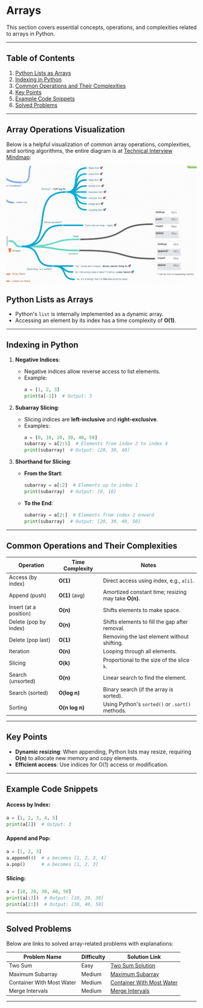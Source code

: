 # Arrays

This section covers essential concepts, operations, and complexities related to arrays in Python.

---

## **Table of Contents**
1. [Python Lists as Arrays](#python-lists-as-arrays)
2. [Indexing in Python](#indexing-in-python)
3. [Common Operations and Their Complexities](#common-operations-and-their-complexities)
4. [Key Points](#key-points)
5. [Example Code Snippets](#example-code-snippets)
6. [Solved Problems](#solved-problems)
---

## Array Operations Visualization

Below is a helpful visualization of common array operations, complexities, and sorting algorithms, the entire diagram is at [Technical Interview Mindmap](https://coggle.it/diagram/W5E5tqYlrXvFJPsq/t/master-the-interview-click-here-for-course-link):

<img src="images/Array_1.png" alt="Array Operations Visualization" width="600">


## **Python Lists as Arrays**
- Python's `list` is internally implemented as a dynamic array.
- Accessing an element by its index has a time complexity of **O(1)**.

---

## **Indexing in Python**
1. **Negative Indices**:
   - Negative indices allow reverse access to list elements.
   - Example:
     ```python
     a = [1, 2, 3]
     print(a[-1])  # Output: 3
     ```

2. **Subarray Slicing**:
   - Slicing indices are **left-inclusive** and **right-exclusive**.
   - Examples:
     ```python
     a = [0, 10, 20, 30, 40, 50]
     subarray = a[2:5]  # Elements from index 2 to index 4
     print(subarray)  # Output: [20, 30, 40]
     ```

3. **Shorthand for Slicing**:
   - **From the Start**:
     ```python
     subarray = a[:2]  # Elements up to index 1
     print(subarray)  # Output: [0, 10]
     ```
   - **To the End**:
     ```python
     subarray = a[2:]  # Elements from index 2 onward
     print(subarray)  # Output: [20, 30, 40, 50]
     ```

---

## **Common Operations and Their Complexities**

| Operation              | Time Complexity | Notes                                              |
|------------------------|-----------------|----------------------------------------------------|
| Access (by index)      | **O(1)**        | Direct access using index, e.g., `a[i]`.          |
| Append (push)          | **O(1)** (avg)  | Amortized constant time; resizing may take **O(n)**. |
| Insert (at a position) | **O(n)**        | Shifts elements to make space.                    |
| Delete (pop by index)  | **O(n)**        | Shifts elements to fill the gap after removal.    |
| Delete (pop last)      | **O(1)**        | Removing the last element without shifting.       |
| Iteration              | **O(n)**        | Looping through all elements.                     |
| Slicing                | **O(k)**        | Proportional to the size of the slice `k`.        |
| Search (unsorted)      | **O(n)**        | Linear search to find the element.                |
| Search (sorted)        | **O(log n)**    | Binary search (if the array is sorted).           |
| Sorting                | **O(n log n)**  | Using Python's `sorted()` or `.sort()` methods.   |

---


## **Key Points**
- **Dynamic resizing**: When appending, Python lists may resize, requiring **O(n)** to allocate new memory and copy elements.
- **Efficient access**: Use indices for O(1) access or modification.

---

## **Example Code Snippets**

#### Access by Index:
```python
a = [1, 2, 3, 4, 5]
print(a[2])  # Output: 3
```

#### Append and Pop:
```python
a = [1, 2, 3]
a.append(4)  # a becomes [1, 2, 3, 4]
a.pop()      # a becomes [1, 2, 3]
```

#### Slicing:
```python
a = [10, 20, 30, 40, 50]
print(a[:3])  # Output: [10, 20, 30]
print(a[2:])  # Output: [30, 40, 50]
```

---


## **Solved Problems**
Below are links to solved array-related problems with explanations:

| Problem Name              | Difficulty | Solution Link                                   |
|---------------------------|------------|-----------------------------------------------|
| Two Sum                   | Easy       | [Two Sum Solution](problems/two_sum.py)       |
| Maximum Subarray          | Medium     | [Maximum Subarray](problems/max_subarray.py)  |
| Container With Most Water | Medium     | [Container With Most Water](problems/container_with_most_water.py) |
| Merge Intervals           | Medium     | [Merge Intervals](problems/merge_intervals.py) |

---